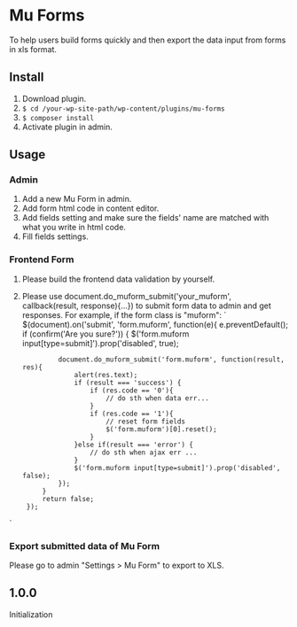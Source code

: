 # Mu Forms
To help users build forms quickly and then export the data input from forms in xls format.

## Install
1. Download plugin.
2. `$ cd /your-wp-site-path/wp-content/plugins/mu-forms`
3. `$ composer install`
4. Activate plugin in admin.

## Usage

### Admin

1. Add a new Mu Form in admin.
2. Add form html code in content editor.
3. Add fields setting and make sure the fields' name are matched with what you write in html code.
4. Fill fields settings.

### Frontend Form
1. Please build the frontend data validation by yourself.
2. Please use document.do_muform_submit('your_muform', callback(result, response){...}) to submit form data to admin and get responses. For example, if the form class is "muform":
`
		$(document).on('submit', 'form.muform', function(e){
			e.preventDefault();
			if (confirm('Are you sure?')) {
				$('form.muform input[type=submit]').prop('disabled', true);
				
				document.do_muform_submit('form.muform', function(result, res){
					alert(res.text);
					if (result === 'success') {						
						if (res.code == '0'){
							// do sth when data err...
						}
						if (res.code == '1'){
							// reset form fields
							$('form.muform')[0].reset();
						}
					}else if(result === 'error') {
						// do sth when ajax err ...
					}
					$('form.muform input[type=submit]').prop('disabled', false);
				});
			}
			return false;
		});
`

### Export submitted data of Mu Form
Please go to admin "Settings > Mu Form" to export to XLS.

## 1.0.0
Initialization

